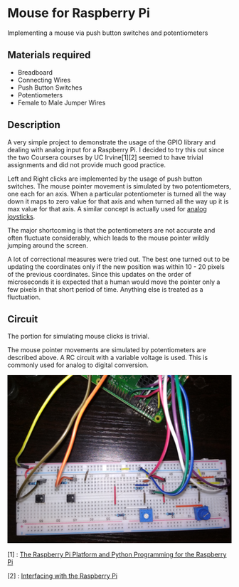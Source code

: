 # Mouse for Raspberry Pi

Implementing a mouse via push button switches and potentiometers  

## Materials required
 - Breadboard  
 - Connecting Wires 
 - Push Button Switches  
 - Potentiometers
 - Female to Male Jumper Wires

## Description

A very simple project to demonstrate the usage of the GPIO library and dealing with analog input for a Raspberry Pi. I decided to try this out since the two Coursera courses by UC Irvine[1][2] seemed to have trivial assignments and did not provide much good practice.

Left and Right clicks are implemented by the usage of push button switches. The mouse pointer movement is simulated by two potentiometers, one each for an axis. When a particular potentiometer is turned all the way down it maps to zero value for that axis and when turned all the way up it is max value for that axis. A similar concept is actually used for [analog joysticks](https://electronics.howstuffworks.com/joystick3.htm).

The major shortcoming is that the potentiometers are not accurate and often fluctuate considerably, which leads to the mouse pointer wildly jumping around the screen.

A lot of correctional measures were tried out. The best one turned out to be updating the coordinates only if the new position was within 10 - 20 pixels of the previous coordinates. Since this updates on the order of microseconds it is expected that a human would move the pointer only a few pixels in that short period of time. Anything else is treated as a fluctuation.

## Circuit

The portion for simulating mouse clicks is trivial.

The mouse pointer movements are simulated by potentiometers are described above. A RC circuit with a variable voltage is used. This is commonly used for analog to digital conversion.

![Circuit](circuit.jpg)

[1] : [The Raspberry Pi Platform and Python Programming for the Raspberry Pi](https://www.coursera.org/learn/raspberry-pi-platform)

[2] : [Interfacing with the Raspberry Pi](https://www.coursera.org/learn/raspberry-pi-interface)
